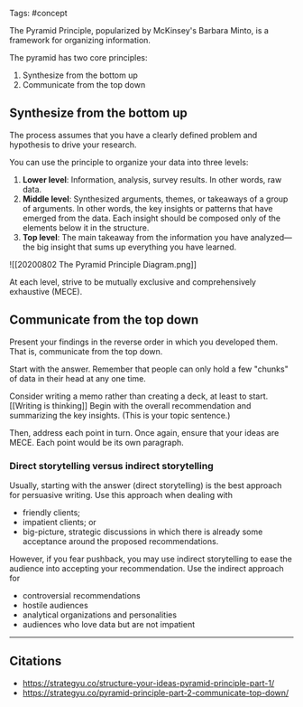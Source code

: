 Tags: #concept 

The Pyramid Principle, popularized by McKinsey's Barbara Minto, is a framework for organizing information. 

The pyramid has two core principles:

1. Synthesize from the bottom up
2. Communicate from the top down

## Synthesize from the bottom up

The process assumes that you have a clearly defined problem and hypothesis to drive your research. 

You can use the principle to organize your data into three levels: 

1. **Lower level**: Information, analysis, survey results. In other words, raw data.
2. **Middle level**: Synthesized arguments, themes, or takeaways of a group of arguments. In other words, the key insights or patterns that have emerged from the data. Each insight should be composed only of the elements below it in the structure.
3. **Top level**: The main takeaway from the information you have analyzed—the big insight that sums up everything you have learned. 

![[20200802 The Pyramid Principle Diagram.png]]

At each level, strive to be mutually exclusive and comprehensively exhaustive (MECE). 

## Communicate from the top down

Present your findings in the reverse order in which you developed them. That is, communicate from the top down. 

Start with the answer. Remember that people can only hold a few "chunks" of data in their head at any one time. 

Consider writing a memo rather than creating a deck, at least to start. [[Writing is thinking]] Begin with the overall recommendation and summarizing the key insights. (This is your topic sentence.) 

Then, address each point in turn. Once again, ensure that your ideas are MECE. Each point would be its own paragraph. 

### Direct storytelling versus indirect storytelling

Usually, starting with the answer (direct storytelling) is the best approach for persuasive writing. Use this approach when dealing with 

- friendly clients; 
- impatient clients; or 
- big-picture, strategic discussions in which there is already some acceptance around the proposed recommendations. 

However, if you fear pushback, you may use indirect storytelling to ease the audience into accepting your recommendation. Use the indirect approach for 

- controversial recommendations
- hostile audiences
- analytical organizations and personalities 
- audiences who love data but are not impatient

--- 
## Citations
- https://strategyu.co/structure-your-ideas-pyramid-principle-part-1/
- https://strategyu.co/pyramid-principle-part-2-communicate-top-down/
